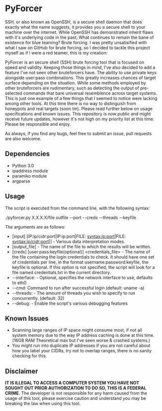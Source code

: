 # PyForcer

SSH, or also known as OpenSSH, is a secure shell daemon that does exactly what the name suggests, it provides you a secure shell to your machine over the internet. While OpenSSH has demonstrated inherit flaws with it's underlying code in the past; What continues to remain the bane of existence for blue teaming? Brute forcing. I was pretty unsatisified with what I saw on GitHub for brute forcing, so I decided to tackle this project myself as if I were a red teamer, this is my creation:

PyForcer is an secure shell (SSH) brute forcing tool that is focused on speed and validity. Keeping those things in mind, I've also decided to add a feature I've not seen other bruteforcers have. The ability to use private keys alongside user:pass combinations. This greatly increases chances of target surface depending on the situation. While some methods employed by other bruteforcers are rudimentary, such as detecting the output of pre-selected commands that bare universal resemblence across target systems. This is just one example of a few things that I seemed to notice were lacking among other tools. At this time there is no way to distinguish from honeypots and real targets (soon tm). Please read further below on usage specifications and known issues. This repository is now public and might receive future updates, however it's not high on my priority list at this time. Please be responsible and enjoy.

As always, if you find any bugs, feel free to submit an issue, pull requests are also welcome. 

## Dependencies

- Python 3.0
- ipaddress module
- paramiko module
- argparse

## Usage

The script is executed from the command line, with the following syntax:

./pyforcer.py X.X.X.X/file outfile --port --creds --threads --keyfile


The arguments are as follows:

- [input] [IP:ip/cidr:port|IP:ip:port|FILE:<filename> <syntax:ip:port>|FILE:<filename> <syntax:ip/cidr:port>|] - Various data interpretation modes.
- [output_file] - The name of the file to which the results will be written.
- [creds] [user:pass:keyfile(optional)] <credentials_file> - The name of the file containing the login credentials to check. It should have one set of credentials per line, in the format username:password:keyfile, the keyfile is optional. If this option is not specified, the script will look for a file named credentials.txt in the current directory.
- --interface: <interface-name> - Optional, specifies the network interface to use, defaults to eth0.
- --cmd: Command to run after successful login (default: uname -a) 
- --threads: - The amount of threads you wish to specify to run concurrently. (default: 32)
- --debug: - Enable the script's various debugging features

## Known Issues
- Scanning large ranges of IP space might consume most, if not all system memory due to the way IP address caching is done at this time. (16GB RAM Theoretical max but I've seen worse & crashed systems.)
- You might run into duplicate IP addresses if you are not careful about how you label your CIDRs, try not to overlap ranges, there is no sanity checking for this.

## Disclaimer

**IT IS ILLEGAL TO ACCESS A COMPUTER SYSTEM YOU HAVE NOT SOUGHT OUT PRIOR AUTHORIZATION TO DO SO, THIS IS A FEDERAL CRIME.**
The developer is not responsible for any harm caused from the usage of this tool, please exercise caution and understand you may be breaking the law when using this tool.
